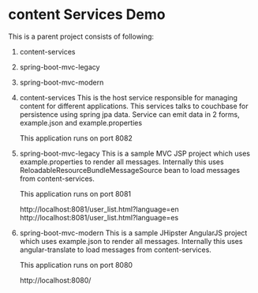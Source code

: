content Services Demo
===================================

This is a parent project consists of following:

1. content-services
2. spring-boot-mvc-legacy
3. spring-boot-mvc-modern

1. content-services
	This is the host service responsible for managing content for different applications. This services talks to couchbase for persistence using spring jpa data. Service can emit data in 2 forms, example.json and example.properties
	
	This application runs on port 8082
	
2. spring-boot-mvc-legacy
	This is a sample MVC JSP project which uses example.properties to render all messages. Internally this uses ReloadableResourceBundleMessageSource bean to load messages from content-services.
	
	This application runs on port 8081
	
	http://localhost:8081/user_list.html?language=en
	http://localhost:8081/user_list.html?language=es
	
	
3. spring-boot-mvc-modern
	This is a sample JHipster AngularJS project which uses example.json to render all messages. Internally this uses angular-translate to load messages from content-services.
	
	This application runs on port 8080
	
	http://localhost:8080/
	
